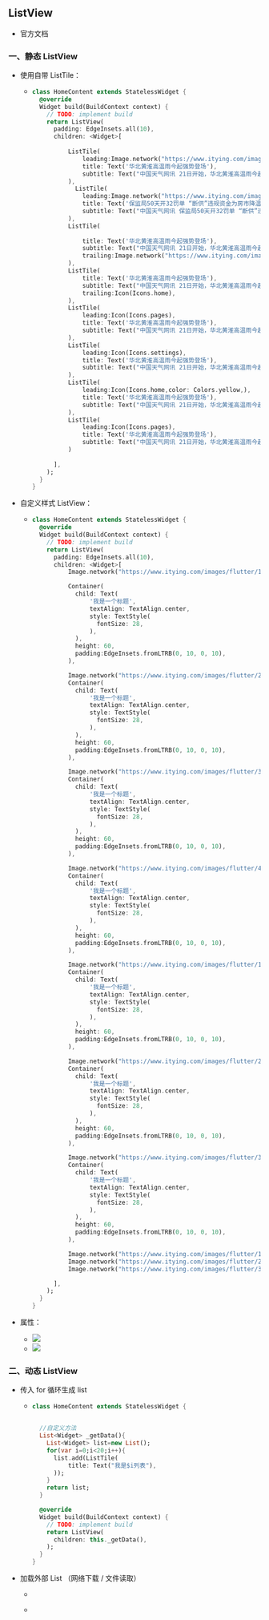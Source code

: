 ## ListView

- 官方文档 []()



### 一、静态 ListView

- 使用自带 ListTile：

  - ```dart
    class HomeContent extends StatelessWidget {
      @override
      Widget build(BuildContext context) {
        // TODO: implement build
        return ListView(
          padding: EdgeInsets.all(10),
          children: <Widget>[
             
              ListTile(
                  leading:Image.network("https://www.itying.com/images/flutter/1.png"),
                  title: Text('华北黄淮高温雨今起强势登场'),
                  subtitle: Text("中国天气网讯 21日开始，华北黄淮高温雨今起强势登场"),
              ),
                ListTile(
                  leading:Image.network("https://www.itying.com/images/flutter/2.png"),
                  title: Text('保监局50天开32罚单 “断供”违规资金为房市降温'),
                  subtitle: Text("中国天气网讯 保监局50天开32罚单 “断供”违规资金为房市降温"),
              ),
              ListTile(
                 
                  title: Text('华北黄淮高温雨今起强势登场'),
                  subtitle: Text("中国天气网讯 21日开始，华北黄淮高温雨今起强势登场"),
                  trailing:Image.network("https://www.itying.com/images/flutter/2.png")
              ),
              ListTile(              
                  title: Text('华北黄淮高温雨今起强势登场'),
                  subtitle: Text("中国天气网讯 21日开始，华北黄淮高温雨今起强势登场"),
                  trailing:Icon(Icons.home),
              ),
              ListTile(
                  leading:Icon(Icons.pages),
                  title: Text('华北黄淮高温雨今起强势登场'),
                  subtitle: Text("中国天气网讯 21日开始，华北黄淮高温雨今起强势登场"),
              ),
              ListTile(
                  leading:Icon(Icons.settings),
                  title: Text('华北黄淮高温雨今起强势登场'),
                  subtitle: Text("中国天气网讯 21日开始，华北黄淮高温雨今起强势登场"),
              ),
              ListTile(
                  leading:Icon(Icons.home,color: Colors.yellow,),
                  title: Text('华北黄淮高温雨今起强势登场'),
                  subtitle: Text("中国天气网讯 21日开始，华北黄淮高温雨今起强势登场"),
              ),
              ListTile(
                  leading:Icon(Icons.pages),
                  title: Text('华北黄淮高温雨今起强势登场'),
                  subtitle: Text("中国天气网讯 21日开始，华北黄淮高温雨今起强势登场"),
              )
              
          ],
        );
      }
    }
    
    ```

- 自定义样式 ListView：

  - ```dart
    class HomeContent extends StatelessWidget {
      @override
      Widget build(BuildContext context) {
        // TODO: implement build
        return ListView(
          padding: EdgeInsets.all(10),
          children: <Widget>[
              Image.network("https://www.itying.com/images/flutter/1.png"),
    
              Container(
                child: Text(
                    '我是一个标题',
                    textAlign: TextAlign.center, 
                    style: TextStyle(
                      fontSize: 28,
                    ),            
                ),
                height: 60,
                padding:EdgeInsets.fromLTRB(0, 10, 0, 10),
              ),
    
              Image.network("https://www.itying.com/images/flutter/2.png"),
              Container(
                child: Text(
                    '我是一个标题',
                    textAlign: TextAlign.center, 
                    style: TextStyle(
                      fontSize: 28,
                    ),            
                ),
                height: 60,
                padding:EdgeInsets.fromLTRB(0, 10, 0, 10),
              ),
    
              Image.network("https://www.itying.com/images/flutter/3.png"),
              Container(
                child: Text(
                    '我是一个标题',
                    textAlign: TextAlign.center, 
                    style: TextStyle(
                      fontSize: 28,
                    ),            
                ),
                height: 60,
                padding:EdgeInsets.fromLTRB(0, 10, 0, 10),
              ),
    
              Image.network("https://www.itying.com/images/flutter/4.png"),
              Container(
                child: Text(
                    '我是一个标题',
                    textAlign: TextAlign.center, 
                    style: TextStyle(
                      fontSize: 28,
                    ),            
                ),
                height: 60,
                padding:EdgeInsets.fromLTRB(0, 10, 0, 10),
              ),
    
              Image.network("https://www.itying.com/images/flutter/1.png"),
              Container(
                child: Text(
                    '我是一个标题',
                    textAlign: TextAlign.center, 
                    style: TextStyle(
                      fontSize: 28,
                    ),            
                ),
                height: 60,
                padding:EdgeInsets.fromLTRB(0, 10, 0, 10),
              ),
    
              Image.network("https://www.itying.com/images/flutter/2.png"),
              Container(
                child: Text(
                    '我是一个标题',
                    textAlign: TextAlign.center, 
                    style: TextStyle(
                      fontSize: 28,
                    ),            
                ),
                height: 60,
                padding:EdgeInsets.fromLTRB(0, 10, 0, 10),
              ),
    
              Image.network("https://www.itying.com/images/flutter/3.png"),
              Container(
                child: Text(
                    '我是一个标题',
                    textAlign: TextAlign.center, 
                    style: TextStyle(
                      fontSize: 28,
                    ),            
                ),
                height: 60,
                padding:EdgeInsets.fromLTRB(0, 10, 0, 10),
              ),
    
              Image.network("https://www.itying.com/images/flutter/1.png"),
              Image.network("https://www.itying.com/images/flutter/2.png"),
              Image.network("https://www.itying.com/images/flutter/3.png"),
    
          ],
        );
      }
    }
    ```

- 属性：

  - ![](https://user-gold-cdn.xitu.io/2020/4/27/171bc481487df2aa?w=765&h=177&f=png&s=32782)
  - ![](https://user-gold-cdn.xitu.io/2020/4/27/171bc48693cc94e1?w=763&h=45&f=png&s=7579)





### 二、动态 ListView

- 传入 for 循环生成 list

  - ```dart
    class HomeContent extends StatelessWidget {  
    
    
      //自定义方法
      List<Widget> _getData(){    
        List<Widget> list=new List();
        for(var i=0;i<20;i++){
          list.add(ListTile(
              title: Text("我是$i列表"),
          ));
        }    
        return list;
      }
    
      @override
      Widget build(BuildContext context) {    
        // TODO: implement build
        return ListView(
          children: this._getData(),
        );
      }
    }
    ```

- 加载外部 List （网络下载 / 文件读取）

  - ```
    
    ```

  - 